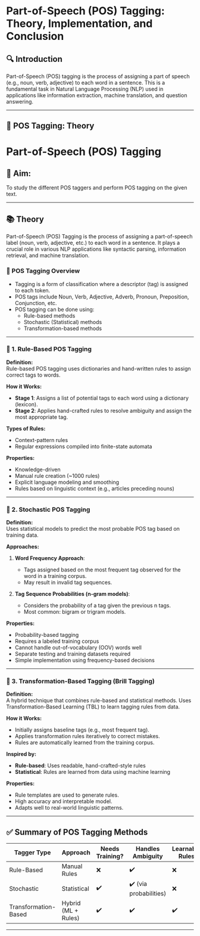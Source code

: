 # Part-of-Speech (POS) Tagging: Theory, Implementation, and Conclusion

## 🔍 Introduction

Part-of-Speech (POS) tagging is the process of assigning a part of speech (e.g., noun, verb, adjective) to each word in a sentence. This is a fundamental task in Natural Language Processing (NLP) used in applications like information extraction, machine translation, and question answering.

---

## 🧠 POS Tagging: Theory

# Part-of-Speech (POS) Tagging

## 🎯 Aim:
To study the different POS taggers and perform POS tagging on the given text.

---

## 📚 Theory

Part-of-Speech (POS) Tagging is the process of assigning a part-of-speech label (noun, verb, adjective, etc.) to each word in a sentence. It plays a crucial role in various NLP applications like syntactic parsing, information retrieval, and machine translation.

### 🔹 POS Tagging Overview
- Tagging is a form of classification where a descriptor (tag) is assigned to each token.
- POS tags include Noun, Verb, Adjective, Adverb, Pronoun, Preposition, Conjunction, etc.
- POS tagging can be done using:
  - Rule-based methods
  - Stochastic (Statistical) methods
  - Transformation-based methods

---

### 🔸 1. Rule-Based POS Tagging

**Definition:**  
Rule-based POS tagging uses dictionaries and hand-written rules to assign correct tags to words.

**How it Works:**
- **Stage 1**: Assigns a list of potential tags to each word using a dictionary (lexicon).
- **Stage 2**: Applies hand-crafted rules to resolve ambiguity and assign the most appropriate tag.

**Types of Rules:**
- Context-pattern rules
- Regular expressions compiled into finite-state automata

**Properties:**
- Knowledge-driven
- Manual rule creation (~1000 rules)
- Explicit language modeling and smoothing
- Rules based on linguistic context (e.g., articles preceding nouns)

---

### 🔸 2. Stochastic POS Tagging

**Definition:**  
Uses statistical models to predict the most probable POS tag based on training data.

**Approaches:**
1. **Word Frequency Approach**:
   - Tags assigned based on the most frequent tag observed for the word in a training corpus.
   - May result in invalid tag sequences.

2. **Tag Sequence Probabilities (n-gram models)**:
   - Considers the probability of a tag given the previous n tags.
   - Most common: bigram or trigram models.

**Properties:**
- Probability-based tagging
- Requires a labeled training corpus
- Cannot handle out-of-vocabulary (OOV) words well
- Separate testing and training datasets required
- Simple implementation using frequency-based decisions

---

### 🔸 3. Transformation-Based Tagging (Brill Tagging)

**Definition:**  
A hybrid technique that combines rule-based and statistical methods. Uses Transformation-Based Learning (TBL) to learn tagging rules from data.

**How it Works:**
- Initially assigns baseline tags (e.g., most frequent tag).
- Applies transformation rules iteratively to correct mistakes.
- Rules are automatically learned from the training corpus.

**Inspired by:**
- **Rule-based**: Uses readable, hand-crafted-style rules
- **Statistical**: Rules are learned from data using machine learning

**Properties:**
- Rule templates are used to generate rules.
- High accuracy and interpretable model.
- Adapts well to real-world linguistic patterns.

---

## ✅ Summary of POS Tagging Methods

| Tagger Type           | Approach        | Needs Training? | Handles Ambiguity | Learnable Rules | Accuracy |
|-----------------------|------------------|------------------|--------------------|------------------|----------|
| Rule-Based            | Manual Rules      | ❌               | ✔️                 | ❌               | Medium   |
| Stochastic            | Statistical       | ✔️               | ✔️ (via probabilities) | ❌         | High     |
| Transformation-Based  | Hybrid (ML + Rules) | ✔️             | ✔️                 | ✔️               | Very High|

---
